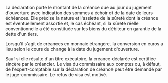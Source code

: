 La déclaration porte le montant de la créance due au jour du jugement d'ouverture avec indication des sommes à échoir et de la date de leurs échéances. Elle précise la nature et l'assiette de la sûreté dont la créance est éventuellement assortie et, le cas échéant, si la sûreté réelle conventionnelle a été constituée sur les biens du débiteur en garantie de la dette d'un tiers.

Lorsqu'il s'agit de créances en monnaie étrangère, la conversion en euros a lieu selon le cours du change à la date du jugement d'ouverture.

Sauf si elle résulte d'un titre exécutoire, la créance déclarée est certifiée sincère par le créancier. Le visa du commissaire aux comptes ou, à défaut, de l'expert-comptable sur la déclaration de créance peut être demandé par le juge-commissaire. Le refus de visa est motivé.
